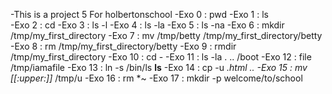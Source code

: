 -This is a project 5 For holbertonschool
-Exo 0 : pwd
-Exo 1 : ls  
-Exo 2 : cd
-Exo 3 : ls -l
-Exo 4 : ls -la
-Exo 5 : ls -na
-Exo 6 : mkdir /tmp/my_first_directory
-Exo 7 : mv /tmp/betty /tmp/my_first_directory/betty
-Exo 8 : rm /tmp/my_first_directory/betty
-Exo 9 : rmdir /tmp/my_first_directory
-Exo 10 : cd -
-Exo 11 : ls -la . .. /boot
-Exo 12 : file /tmp/iamafile
-Exo 13 : ln -s /bin/ls **ls**
-Exo 14 : cp -u _.html ..
-Exo 15 : mv [[:upper:]]_ /tmp/u
-Exo 16 : rm \*~
-Exo 17 : mkdir -p welcome/to/school
